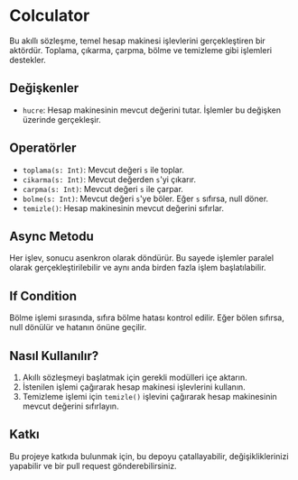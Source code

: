 # Colculator

Bu akıllı sözleşme, temel hesap makinesi işlevlerini gerçekleştiren bir aktördür. Toplama, çıkarma, çarpma, bölme ve temizleme gibi işlemleri destekler.

## Değişkenler

- `hucre`: Hesap makinesinin mevcut değerini tutar. İşlemler bu değişken üzerinde gerçekleşir.

## Operatörler

- `toplama(s: Int)`: Mevcut değeri `s` ile toplar.
- `cikarma(s: Int)`: Mevcut değerden `s`'yi çıkarır.
- `carpma(s: Int)`: Mevcut değeri `s` ile çarpar.
- `bolme(s: Int)`: Mevcut değeri `s`'ye böler. Eğer `s` sıfırsa, null döner.
- `temizle()`: Hesap makinesinin mevcut değerini sıfırlar.

## Async Metodu

Her işlev, sonucu asenkron olarak döndürür. Bu sayede işlemler paralel olarak gerçekleştirilebilir ve aynı anda birden fazla işlem başlatılabilir.

## If Condition

Bölme işlemi sırasında, sıfıra bölme hatası kontrol edilir. Eğer bölen sıfırsa, null dönülür ve hatanın önüne geçilir.

## Nasıl Kullanılır?

1. Akıllı sözleşmeyi başlatmak için gerekli modülleri içe aktarın.
2. İstenilen işlemi çağırarak hesap makinesi işlevlerini kullanın.
3. Temizleme işlemi için `temizle()` işlevini çağırarak hesap makinesinin mevcut değerini sıfırlayın.

## Katkı

Bu projeye katkıda bulunmak için, bu depoyu çatallayabilir, değişikliklerinizi yapabilir ve bir pull request gönderebilirsiniz.